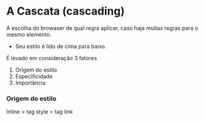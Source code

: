 # A Cascata (cascading)

A escolha do browaser de qual regra aplicar, caso haja muitas regras para o mesmo elemento.

- Seu estilo é lido de cima para baixo.

É levado em consideração 3 fatores

1. Origem do estilo
2. Especificidade
3. Importância

### Origem do estilo

Inline > tag style > tag link
